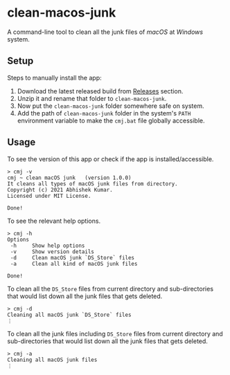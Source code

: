 # clean-macos-junk
A command-line tool to clean all the junk files of *macOS* at *Windows* system.

## Setup

Steps to manually install the app:
1. Download the latest released build from [Releases](https://github.com/isurfer21/clean-macos-junk/releases) section.
2. Unzip it and rename that folder to `clean-macos-junk`.
3. Now put the `clean-macos-junk` folder somewhere safe on system.
3. Add the path of `clean-macos-junk` folder in the system's `PATH` environment variable to make the `cmj.bat` file globally accessible.

## Usage

To see the version of this app or check if the app is installed/accessible.
```
> cmj -v
cmj ~ clean macOS junk   (version 1.0.0)
It cleans all types of macOS junk files from directory.
Copyright (c) 2021 Abhishek Kumar.
Licensed under MIT License.

Done!
```

To see the relevant help options.
```
> cmj -h
Options
 -h 	Show help options
 -v 	Show version details
 -d 	Clean macOS junk `DS_Store` files
 -a 	Clean all kind of macOS junk files

Done!
```

To clean all the `DS_Store` files from current directory and sub-directories that would list down all the junk files that gets deleted.
```
> cmj -d
Cleaning all macOS junk `DS_Store` files
⋮
```

To clean all the junk files including `DS_Store` files from current directory and sub-directories that would list down all the junk files that gets deleted.
```
> cmj -a
Cleaning all macOS junk files
⋮
```
